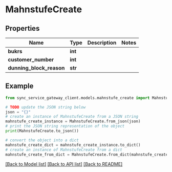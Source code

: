 # MahnstufeCreate


## Properties

Name | Type | Description | Notes
------------ | ------------- | ------------- | -------------
**bukrs** | **int** |  | 
**customer_number** | **int** |  | 
**dunning_block_reason** | **str** |  | 

## Example

```python
from sync_service_gateway_client.models.mahnstufe_create import MahnstufeCreate

# TODO update the JSON string below
json = "{}"
# create an instance of MahnstufeCreate from a JSON string
mahnstufe_create_instance = MahnstufeCreate.from_json(json)
# print the JSON string representation of the object
print(MahnstufeCreate.to_json())

# convert the object into a dict
mahnstufe_create_dict = mahnstufe_create_instance.to_dict()
# create an instance of MahnstufeCreate from a dict
mahnstufe_create_from_dict = MahnstufeCreate.from_dict(mahnstufe_create_dict)
```
[[Back to Model list]](../README.md#documentation-for-models) [[Back to API list]](../README.md#documentation-for-api-endpoints) [[Back to README]](../README.md)


